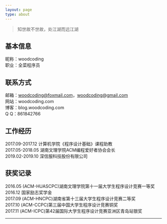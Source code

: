 ```yaml
---
layout: page
type: about
---
```


<blockquote class="blockquote-center">知世故不世故，处江湖而远江湖</blockquote>

## 基本信息

昵称：woodcoding  
职业：全菜程序员

## 联系方式

邮箱：woodcoding@foxmail.com，woodcoding@gmail.com  
网站：woodcoding.com  
博客：blog.woodcoding.com  
Q Q：861842766  

## 工作经历

2017.09-2017.12 计算机学院《程序设计基础》课程助教  
2017.05-2018.05 湖南文理学院ACM编程爱好者协会会长  
2019.02-2019.10 深信服科技股份有限公司

## 获奖记录

2016.05 (ACM-HUASCPC)湖南文理学院第十一届大学生程序设计竞赛一等奖  
2016.12 国家励志奖学金  
2017.09 (ACM-HNCPC)湖南省第十三届大学生程序设计竞赛二等奖  
2017.10 (ACM-CCPC)第三届中国大学生程序设计竞赛铜奖  
2017.11 (ACM-ICPC)第42届国际大学生程序设计竞赛亚洲区青岛站银奖  

---
